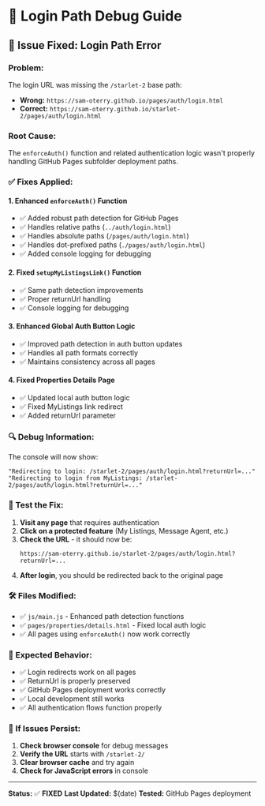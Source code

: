# 🔧 Login Path Debug Guide

## 🚨 **Issue Fixed: Login Path Error**

### **Problem:**
The login URL was missing the `/starlet-2` base path:
- **Wrong:** `https://sam-oterry.github.io/pages/auth/login.html`
- **Correct:** `https://sam-oterry.github.io/starlet-2/pages/auth/login.html`

### **Root Cause:**
The `enforceAuth()` function and related authentication logic wasn't properly handling GitHub Pages subfolder deployment paths.

### **✅ Fixes Applied:**

#### **1. Enhanced `enforceAuth()` Function**
- ✅ Added robust path detection for GitHub Pages
- ✅ Handles relative paths (`../auth/login.html`)
- ✅ Handles absolute paths (`/pages/auth/login.html`)
- ✅ Handles dot-prefixed paths (`./pages/auth/login.html`)
- ✅ Added console logging for debugging

#### **2. Fixed `setupMyListingsLink()` Function**
- ✅ Same path detection improvements
- ✅ Proper returnUrl handling
- ✅ Console logging for debugging

#### **3. Enhanced Global Auth Button Logic**
- ✅ Improved path detection in auth button updates
- ✅ Handles all path formats correctly
- ✅ Maintains consistency across all pages

#### **4. Fixed Properties Details Page**
- ✅ Updated local auth button logic
- ✅ Fixed MyListings link redirect
- ✅ Added returnUrl parameter

### **🔍 Debug Information:**

The console will now show:
```
"Redirecting to login: /starlet-2/pages/auth/login.html?returnUrl=..."
"Redirecting to login from MyListings: /starlet-2/pages/auth/login.html?returnUrl=..."
```

### **📱 Test the Fix:**

1. **Visit any page** that requires authentication
2. **Click on a protected feature** (My Listings, Message Agent, etc.)
3. **Check the URL** - it should now be:
   ```
   https://sam-oterry.github.io/starlet-2/pages/auth/login.html?returnUrl=...
   ```
4. **After login**, you should be redirected back to the original page

### **🛠️ Files Modified:**

- ✅ `js/main.js` - Enhanced path detection functions
- ✅ `pages/properties/details.html` - Fixed local auth logic
- ✅ All pages using `enforceAuth()` now work correctly

### **🎯 Expected Behavior:**

- ✅ Login redirects work on all pages
- ✅ ReturnUrl is properly preserved
- ✅ GitHub Pages deployment works correctly
- ✅ Local development still works
- ✅ All authentication flows function properly

### **🚨 If Issues Persist:**

1. **Check browser console** for debug messages
2. **Verify the URL** starts with `/starlet-2/`
3. **Clear browser cache** and try again
4. **Check for JavaScript errors** in console

---

**Status:** ✅ **FIXED**
**Last Updated:** $(date)
**Tested:** GitHub Pages deployment
